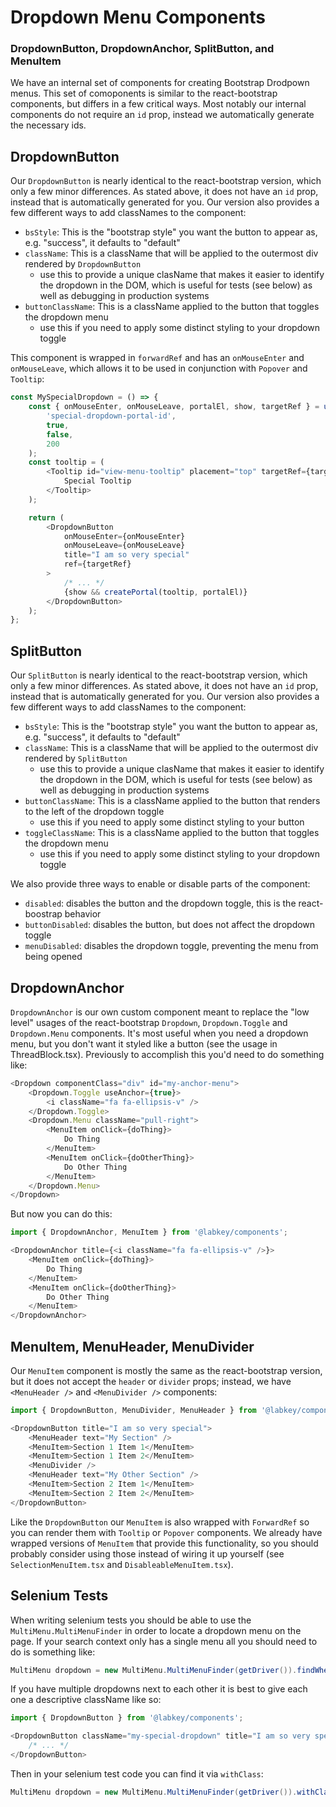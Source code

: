# Dropdown Menu Components
### DropdownButton, DropdownAnchor, SplitButton, and MenuItem

We have an internal set of components for creating Bootstrap Drodpown menus. This set of comoponents is similar to the
react-bootstrap components, but differs in a few critical ways. Most notably our internal components do not require an
`id` prop, instead we automatically generate the necessary ids.

## DropdownButton
Our `DropdownButton` is nearly identical to the react-bootstrap version, which only a few minor differences. As stated
above, it does not have an `id` prop, instead that is automatically generated for you. Our version also provides a few
different ways to add classNames to the component:

- `bsStyle`: This is the "bootstrap style" you want the button to appear as, e.g. "success", it defaults to "default"
- `className`: This is a className that will be applied to the outermost div rendered by `DropdownButton`
  - use this to provide a unique clasName that makes it easier to identify the dropdown in the DOM, which is useful for
  tests (see below) as well as debugging in production systems
- `buttonClassName`: This is a className applied to the button that toggles the dropdown menu
  - use this if you need to apply some distinct styling to your dropdown toggle

This component is wrapped in `forwardRef` and has an `onMouseEnter` and `onMouseLeave`, which allows it to be used in
conjunction with `Popover` and `Tooltip`:

```typescript jsx
const MySpecialDropdown = () => {
    const { onMouseEnter, onMouseLeave, portalEl, show, targetRef } = useOverlayTriggerState<HTMLDivElement>(
        'special-dropdown-portal-id',
        true,
        false,
        200
    );
    const tooltip = (
        <Tooltip id="view-menu-tooltip" placement="top" targetRef={targetRef}>
            Special Tooltip
        </Tooltip>
    );

    return (
        <DropdownButton
            onMouseEnter={onMouseEnter}
            onMouseLeave={onMouseLeave}
            title="I am so very special"
            ref={targetRef}
        >
            /* ... */
            {show && createPortal(tooltip, portalEl)}
        </DropdownButton>
    );
};
```

## SplitButton
Our `SplitButton` is nearly identical to the react-bootstrap version, which only a few minor differences. As stated
above, it does not have an `id` prop, instead that is automatically generated for you. Our version also provides a few
different ways to add classNames to the component:

- `bsStyle`: This is the "bootstrap style" you want the button to appear as, e.g. "success", it defaults to "default"
- `className`: This is a className that will be applied to the outermost div rendered by `SplitButton`
  - use this to provide a unique clasName that makes it easier to identify the dropdown in the DOM, which is useful for
    tests (see below) as well as debugging in production systems
- `buttonClassName`: This is a className applied to the button that renders to the left of the dropdown toggle
  - use this if you need to apply some distinct styling to your button
- `toggleClassName`: This is a className applied to the button that toggles the dropdown menu
  - use this if you need to apply some distinct styling to your dropdown toggle

We also provide three ways to enable or disable parts of the component:
- `disabled`: disables the button and the dropdown toggle, this is the react-boostrap behavior
- `buttonDisabled`: disables the button, but does not affect the dropdown toggle
- `menuDisabled`:  disables the dropdown toggle, preventing the menu from being opened


## DropdownAnchor
`DropdownAnchor` is our own custom component meant to replace the "low level" usages of the react-bootstrap `Dropdown`,
`Dropdown.Toggle` and `Dropdown.Menu` components. It's most useful when you need a dropdown menu, but you don't want it
styled like a button (see the usage in ThreadBlock.tsx). Previously to accomplish this you'd need to do something like:

```typescript jsx
<Dropdown componentClass="div" id="my-anchor-menu">
    <Dropdown.Toggle useAnchor={true}>
        <i className="fa fa-ellipsis-v" />
    </Dropdown.Toggle>
    <Dropdown.Menu className="pull-right">
        <MenuItem onClick={doThing}>
            Do Thing
        </MenuItem>
        <MenuItem onClick={doOtherThing}>
            Do Other Thing
        </MenuItem>
    </Dropdown.Menu>
</Dropdown>
```

But now you can do this:

```typescript jsx
import { DropdownAnchor, MenuItem } from '@labkey/components';

<DropdownAnchor title={<i className="fa fa-ellipsis-v" />}>
    <MenuItem onClick={doThing}>
        Do Thing
    </MenuItem>
    <MenuItem onClick={doOtherThing}>
        Do Other Thing
    </MenuItem>
</DropdownAnchor>
```

## MenuItem, MenuHeader, MenuDivider

Our `MenuItem` component is mostly the same as the react-bootstrap version, but it does not accept the `header` or
`divider` props; instead, we have `<MenuHeader />` and `<MenuDivider />` components:

```typescript jsx
import { DropdownButton, MenuDivider, MenuHeader } from '@labkey/components';

<DropdownButton title="I am so very special">
    <MenuHeader text="My Section" />
    <MenuItem>Section 1 Item 1</MenuItem>
    <MenuItem>Section 1 Item 2</MenuItem>
    <MenuDivider />
    <MenuHeader text="My Other Section" />
    <MenuItem>Section 2 Item 1</MenuItem>
    <MenuItem>Section 2 Item 2</MenuItem>
</DropdownButton>
```

Like the `DropdownButton` our `MenuItem` is also wrapped with `ForwardRef` so you can render them with `Tooltip` or
`Popover` components. We already have wrapped versions of `MenuItem` that provide this functionality, so you should
probably consider using those instead of wiring it up yourself (see `SelectionMenuItem.tsx` and
`DisableableMenuItem.tsx`).

## Selenium Tests
When writing selenium tests you should be able to use the `MultiMenu.MultiMenuFinder` in order to locate a dropdown menu
on the page. If your search context only has a single menu all you should need to do is something like:

```Java
MultiMenu dropdown = new MultiMenu.MultiMenuFinder(getDriver()).findWhenNeeded(this);
```

If you have multiple dropdowns next to each other it is best to give each one a descriptive className like so:

```typescript jsx
import { DropdownButton } from '@labkey/components';

<DropdownButton className="my-special-dropdown" title="I am so very special">
    /* ... */
</DropdownButton>
```

Then in your selenium test code you can find it via `withClass`:

```java
MultiMenu dropdown = new MultiMenu.MultiMenuFinder(getDriver()).withClass("my-special-dropdown").findWhenNeeded(this);
```
